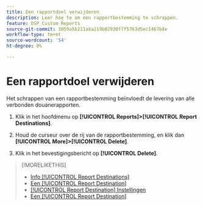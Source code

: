 ```yaml
---
title: Een rapportdoel verwijderen
description: Leer hoe te om een rapportbestemming te schrappen.
feature: DSP Custom Reports
source-git-commit: 3059a5b211a8a219b02930f7f5763d5ec1467b8e
workflow-type: tm+mt
source-wordcount: '54'
ht-degree: 0%

---
```


# Een rapportdoel verwijderen

Het schrappen van een rapportbestemming beïnvloedt de levering van alle verbonden douanerapporten.

1. Klik in het hoofdmenu op **[!UICONTROL Reports]>[!UICONTROL Report Destinations]**.

1. Houd de curseur over de rij van de rapportbestemming, en klik dan **[!UICONTROL More]>[!UICONTROL Delete]**.

1. Klik in het bevestigingsbericht op **[!UICONTROL Delete]**.

>[!MORELIKETHIS]
>
>* [Info [!UICONTROL Report Destinations]](/help/dsp/reports/report-destinations/report-destination-about.md)
>* [Een [!UICONTROL Report Destination]](/help/dsp/reports/report-destinations/report-destination-create.md)
>* [[!UICONTROL Report Destination] Instellingen](/help/dsp/reports/report-destinations/report-destination-settings.md)
>* [Een [!UICONTROL Report Destination]](/help/dsp/reports/report-destinations/report-destination-edit.md)

